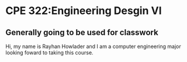 # CPE 322:Engineering Desgin VI

## Generally going to be used for classwork

Hi, my name is Rayhan Howlader and I am a computer engineering major looking foward to taking this course.
